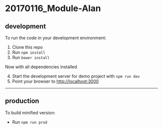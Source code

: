 20170116_Module-Alan
==============================

development
-----------
To run the code in your development environment:

1. Clone this repo
2. Run `npm install`
3. Run `bower install`

Now with all dependencies installed

4. Start the development server for demo project with `npm run dev`
5. Point your browser to [http://localhost:3000](http://localhost:3000)

-----------------------------------------------

production
----------
To build minified version:

- Run `npm run prod`